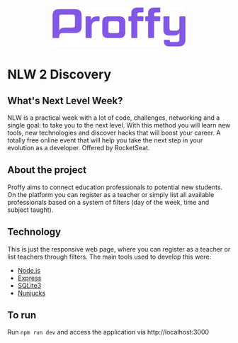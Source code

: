 <h1 align="center">
    <img alt="" title="Proffy" src="./public/images/logoGitHub.svg" width="300px"/>
</h1>

# NLW 2 Discovery

## What's Next Level Week?
NLW is a practical week with a lot of code, challenges, networking and a single goal: to take you to the next level. With this method you will learn new tools, new technologies and discover hacks that will boost your career. A totally free online event that will help you take the next step in your evolution as a developer. Offered by RocketSeat.

## About the project
Proffy aims to connect education professionals to potential new students. On the platform you can register as a teacher or simply list all available professionals based on a system of filters (day of the week, time and subject taught).

## Technology
This is just the responsive web page, where you can register as a teacher or list teachers through filters.
The main tools used to develop this were:
- [Node.js](https://nodejs.org/en/)
- [Express](https://expressjs.com/)
- [SQLite3](https://www.sqlite.org/index.html)
- [Nunjucks](https://mozilla.github.io/nunjucks/)

## To run

Run `npm run dev` and access the application via http://localhost:3000